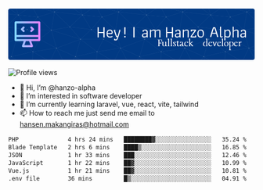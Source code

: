 ![Header](./github-header-image.png)

![Profile views](https://gpvc.arturio.dev/hanzo-alpha)

- 👋 Hi, I’m @hanzo-alpha
- 👀 I’m interested in software developer
- 🌱 I’m currently learning laravel, vue, react, vite, tailwind
- 📫 How to reach me just send me email to hansen.makangiras@hotmail.com 

<!---
hanzo-alpha/hanzo-alpha is a ✨ special ✨ repository because its `README.md` (this file) appears on your GitHub profile.
You can click the Preview link to take a look at your changes.
--->

<!--START_SECTION:waka-->

```text
PHP              4 hrs 24 mins   ████████▓░░░░░░░░░░░░░░░░   35.24 %
Blade Template   2 hrs 6 mins    ████▒░░░░░░░░░░░░░░░░░░░░   16.85 %
JSON             1 hr 33 mins    ███░░░░░░░░░░░░░░░░░░░░░░   12.46 %
JavaScript       1 hr 22 mins    ██▓░░░░░░░░░░░░░░░░░░░░░░   10.99 %
Vue.js           1 hr 21 mins    ██▓░░░░░░░░░░░░░░░░░░░░░░   10.81 %
.env file        36 mins         █▒░░░░░░░░░░░░░░░░░░░░░░░   04.91 %
```

<!--END_SECTION:waka-->
